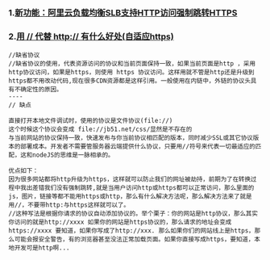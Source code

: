 ### 1.[新功能：阿里云负载均衡SLB支持HTTP访问强制跳转HTTPS](https://blog.csdn.net/maoreyou/article/details/80047901)

### 2.[用 // 代替 http:// 有什么好处(自适应https)](https://www.jb51.net/web/599309.html)

```
//缺省协议
//缺省协议的使用，代表资源访问的协议和当前页面保持一致，如果当前页面是http ，采用http协议访问，如果是https，则使用 https 协议访问。这样用就不管是http还是升级到https都不用改动代码,现在很多CDN资源都是这样引用。一般使用在内链中，外链的协议头具有不确定性的原因。
----
// 缺点

直接打开本地文件调试时，使用的协议是文件协议(file://)
这个时候这个协议会变成 file://jb51.net/css/显然是不存在的
与当前网站的协议保持一致，快速发布与你当前协议相匹配的版本，同时减少SSL或其它协议版本的部署成本。开发者不需要管服务器云端提供什么协议，只要用//符号来代表一切最适应的匹配，这和nodeJS的思维是一脉相承的。

优点如下：
因为很多网站都将http升级为https，这样就可以防止我们的网址被劫持，前期为了在转换过程中我出差错我们没有强制跳转,就是当用户访问http或https都可以正常访问，那么里面的js，图片，链接等都不能用https或http，那么有什么解决方法呢，那么解决方法来了就是用//，不要带http:与https这样就可以了。
//这种写法是根据你请求的协议自动添加协议的。举个栗子：你的网站是http协议，那么其实你访问的就是http://xxxx 如果你的网站是https协议的，那么请求的地址会变成https://xxxx 要知道，如果你写成了http://xxx. 那么如果你们的网站线上是https，那么可能会报安全警告，有的浏览器甚至没法正常加载页面。如果你直接写成https，要知道，本地开发可是http啊...

```
